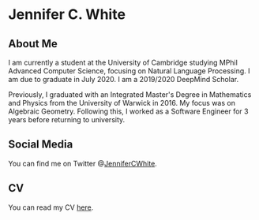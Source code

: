 # Jennifer C. White

## About Me

I am currently a student at the University of Cambridge studying MPhil Advanced Computer Science, focusing on Natural Language Processing. I am due to graduate in July 2020. I am a 2019/2020 DeepMind Scholar.

Previously, I graduated with an Integrated Master's Degree in Mathematics and Physics from the University of Warwick in 2016. My focus was on Algebraic Geometry. Following this, I worked as a Software Engineer for 3 years before returning to university.

## Social Media

You can find me on Twitter @[JenniferCWhite](https://www.twitter.com/JenniferCWhite).

## CV

You can read my CV [here](../files/CV.pdf).
